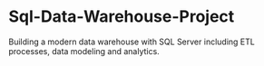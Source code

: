 # Sql-Data-Warehouse-Project
Building a modern data warehouse with SQL Server including ETL processes, data modeling and analytics.
